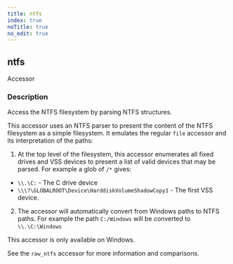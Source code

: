 ```yaml
---
title: ntfs
index: true
noTitle: true
no_edit: true
---
```




<div class="vql_item"></div>


## ntfs
<span class='vql_type pull-right page-header'>Accessor</span>


### Description

Access the NTFS filesystem by parsing NTFS structures.

This accessor uses an NTFS parser to present the content of the
NTFS filesystem as a simple filesystem. It emulates the regular
`file` accessor and its interpretation of the paths:

1. At the top level of the filesystem, this accessor enumerates all
fixed drives and VSS devices to present a list of valid devices
that may be parsed. For example a glob of `/*` gives:

- `\\.\C:` - The C drive device
- `\\\?\GLOBALROOT\Device\HarddiskVolumeShadowCopy1` - The first VSS device.

2. The accessor will automatically convert from Windows paths to
NTFS paths. For example the path `C:/Windows` will be converted to
`\\.\C:\Windows`

This accessor is only available on Windows.

See the `raw_ntfs` accessor for more information and comparisons.


